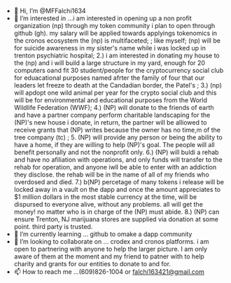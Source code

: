 - 👋 Hi, I’m @MFFalchi1634
- 👀 I’m interested in ...i am interested in opening up a non profit organization (np) through my token community i plan to open through github (gh). my salary will be applied towards applyings tokenomics in the cronos ecosystem the (np) is multifaceted; ; like myself; (np) will be for suicide awareness in my sister's name while i was locked up in trenton psychiatric hospital; 2.) i am interested in donating my house to the (np) and i will build a large structure in my yard, enough for 20 computers oand fit 30 student/people for the cryptocurrency social club for eduacational purposes named afrter the family of four that our leaders let freeze to death at the Candadian border, the Patel's ; 3.) (np) will apdopt one wild animal per year for the crypto social club and this will be for environmental and educational purposes from the World Wildlife Federation (WWF); 4.) (NP) will donate to the friends of earth and have a partner company perform charitable landscaping for the (NP)'s new house i donate, in return, the partner will be alliowed to receive grants that (NP) writes because the owner has no time,m of the tree company (tc) ; 5. (NP) will provide any person or being the ability to have a home, if they are willing to help (NP)'s goal. The people will all benefit personally and not the nonprofit only. 6.) (NP) will buldi a rehab and have no afiliation with operations, and only funds will transfer to the rehab for operation, and anyone iwll be able to enter with an addiction  they disclose. the rehab will be in the name of all of my friends who overdosed and died. 7.) b(NP) percetage of many tokens i release will be locked away in a vault on the dapp and once the amount appreciates to $1 million dollars in the most stable currency at the time, will be dispursed to everyone alive, without any problems. all will get the money! no matter who is in charge of the (NP) must abide. 8.) (NP) can ensure Trenton, NJ marijuana stores are supplied via donation at some point. third party is trusted.
- 🌱 I’m currently learning ... github to omake a dapp community
- 💞️ I’m looking to collaborate on ... crodex and cronos platforms. i am open to partnering with anyone to help the larger picture. I am only aware of them at the moment and my friend to patner with to help charity and grants for our entities to donate to and for. 
- 📫 How to reach me ...(609)826-1004 or falchi163421@gmail.com

<!---
MFFalchi1634/MFFalchi1634 is a ✨ special ✨ repository because its `README.md` (this file) appears on your GitHub profile.
You can click the Preview link to take a look at your changes.
--->
